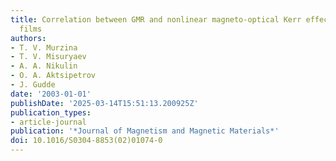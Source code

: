 ```yaml
---
title: Correlation between GMR and nonlinear magneto-optical Kerr effect in granular
  films
authors:
- T. V. Murzina
- T. V. Misuryaev
- A. A. Nikulin
- O. A. Aktsipetrov
- J. Gudde
date: '2003-01-01'
publishDate: '2025-03-14T15:51:13.200925Z'
publication_types:
- article-journal
publication: '*Journal of Magnetism and Magnetic Materials*'
doi: 10.1016/S0304-8853(02)01074-0
---
```

